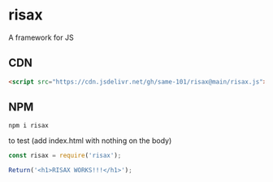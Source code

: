 # risax
A framework for JS

## CDN
```html
<script src="https://cdn.jsdelivr.net/gh/same-101/risax@main/risax.js"></script>
```
## NPM
```
npm i risax
```
to test (add index.html with nothing on the body)
```javascript
const risax = require('risax');

Return('<h1>RISAX WORKS!!!</h1>');
```
